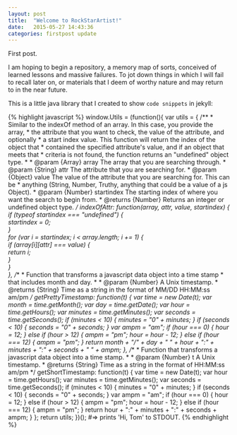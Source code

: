 ```yaml
---
layout: post
title:  "Welcome to RockStarArtist!"
date:   2015-05-27 14:43:36
categories: firstpost update
---
```

First post.

I am hoping to begin a repository, a memory map of sorts, conceived of learned lessons and massive failures. To jot
down things in which I will fail to recall later on, or materials that I deem of worthy nature and may return to in 
the near future.

This is a little java library that I created to show `code snippets` in jekyll:

{% highlight javascript %}
window.Utils = (function(){
    var utils = {
        /**
         * Similar to the indexOf method of an array. In this case, you provide the array,
         * the attribute that you want to check, the value of the attribute, and optionally
         * a start index value. This function will return the index of the object that
         * contained the specified attribute's value, and if an object that meets that
         * criteria is not found, the function returns an "undefined" object type.
         * 
         * @param {Array} array The array that you are searching through.
         * @param {String} attr The attribute that you are searching for.
         * @param {Object} value The value of the attribute that you are searching for.  This can be
         *      anything (String, Number, Truthy, anything that could be a value of a js Object).
         * @param {Number} startindex The starting index of where you want the search to begin from.
         * @returns {Number} Returns an integer or undefined object type.
         */
        indexOfAttr: function(array, attr, value, startindex) {        
            if (typeof startindex === "undefined") {        
                startindex = 0;     
            }       
            for (var i = startindex; i < array.length; i += 1) {        
                if (array[i][attr] === value) {     
                    return i;       
                }       
            }       
        },
        /**
         * Function that transforms a javascript data object into a time stamp
         * that includes month and day.
         * 
         * @param {Number} A Unix timestamp.
         * @returns {String} Time as a string in the format of MM/DD HH:MM:ss am/pm
         */
         getPrettyTimestamp: function(t) {
            var time = new Date(t);
            var month = time.getMonth();
            var day = time.getDate();
            var hour = time.getHours();
            var minutes = time.getMinutes();
            var seconds = time.getSeconds();
            if (minutes < 10) {
                minutes = "0" + minutes;
            }
            if (seconds < 10) {
                seconds = "0" + seconds;
            }
            var ampm = "am";
            if (hour === 0) {
                hour = 12;
            } else if (hour > 12) {
                ampm = "pm";
                hour = hour - 12;
            } else if (hour === 12) {
                ampm = "pm";
            }
            return month + "/" + day + " " + hour + ":" + minutes + ":" + seconds + " " + ampm;
        },
        /**
         * Function that transforms a javascript data object into a time stamp.
         * 
         * @param {Number} t A Unix timestamp.
         * @returns {String} Time as a string in the format of HH:MM:ss am/pm
         */
        getShortTimestamp: function(t) {
            var time = new Date(t);
            var hour = time.getHours();
            var minutes = time.getMinutes();
            var seconds = time.getSeconds();
            if (minutes < 10) {
                minutes = "0" + minutes;
            }
            if (seconds < 10) {
                seconds = "0" + seconds;
            }
            var ampm = "am";
            if (hour === 0) {
                hour = 12;
            } else if (hour > 12) {
                ampm = "pm";
                hour = hour - 12;
            } else if (hour === 12) {
                ampm = "pm";
            }
            return hour + ":" + minutes + ":" + seconds + ampm;
        }
    };
    return utils;
})(); 
#=> prints 'Hi, Tom' to STDOUT.
{% endhighlight %}

